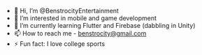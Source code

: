 - 👋 Hi, I’m @BenstrocityEntertainment
- 👀 I’m interested in mobile and game development
- 🌱 I’m currently learning Flutter and Firebase (dabbling in Unity)
- 📫 How to reach me - benstrocity@gmail.com
- ⚡ Fun fact: I love college sports

<!---
BenstrocityEntertainment/BenstrocityEntertainment is a ✨ special ✨ repository because its `README.md` (this file) appears on your GitHub profile.
You can click the Preview link to take a look at your changes.
--->
